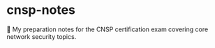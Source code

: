 # cnsp-notes
📒 My preparation notes for the CNSP certification exam covering core network security topics.

